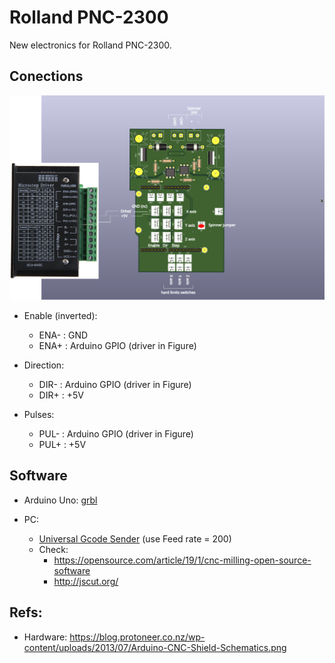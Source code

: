 # Rolland PNC-2300

New electronics for Rolland PNC-2300.

## Conections

![Board and driver](./figures/connections.svg)

- Enable (inverted):

    - ENA- : GND
    - ENA+ : Arduino GPIO  (driver in Figure)

- Direction:

    - DIR- : Arduino GPIO (driver in Figure)
    - DIR+ : +5V

- Pulses:

    - PUL- : Arduino GPIO (driver in Figure)
    - PUL+ : +5V

## Software

- Arduino Uno: [grbl](https://github.com/grbl/grbl)

- PC:
  - [Universal Gcode Sender](http://winder.github.io/ugs_website/download/) (use Feed rate = 200)
  - Check:
    - https://opensource.com/article/19/1/cnc-milling-open-source-software
    - http://jscut.org/

## Refs:

- Hardware: https://blog.protoneer.co.nz/wp-content/uploads/2013/07/Arduino-CNC-Shield-Schematics.png
